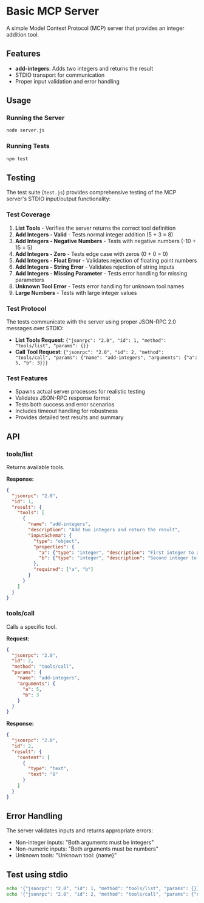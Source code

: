 # Basic MCP Server

A simple Model Context Protocol (MCP) server that provides an integer addition tool.

## Features

- **add-integers**: Adds two integers and returns the result
- STDIO transport for communication
- Proper input validation and error handling

## Usage

### Running the Server

```bash
node server.js
```

### Running Tests

```bash
npm test
```

## Testing

The test suite (`test.js`) provides comprehensive testing of the MCP server's STDIO input/output functionality:

### Test Coverage

1. **List Tools** - Verifies the server returns the correct tool definition
2. **Add Integers - Valid** - Tests normal integer addition (5 + 3 = 8)
3. **Add Integers - Negative Numbers** - Tests with negative numbers (-10 + 15 = 5)
4. **Add Integers - Zero** - Tests edge case with zeros (0 + 0 = 0)
5. **Add Integers - Float Error** - Validates rejection of floating point numbers
6. **Add Integers - String Error** - Validates rejection of string inputs
7. **Add Integers - Missing Parameter** - Tests error handling for missing parameters
8. **Unknown Tool Error** - Tests error handling for unknown tool names
9. **Large Numbers** - Tests with large integer values

### Test Protocol

The tests communicate with the server using proper JSON-RPC 2.0 messages over STDIO:

- **List Tools Request**: `{"jsonrpc": "2.0", "id": 1, "method": "tools/list", "params": {}}`
- **Call Tool Request**: `{"jsonrpc": "2.0", "id": 2, "method": "tools/call", "params": {"name": "add-integers", "arguments": {"a": 5, "b": 3}}}`

### Test Features

- Spawns actual server processes for realistic testing
- Validates JSON-RPC response format
- Tests both success and error scenarios
- Includes timeout handling for robustness
- Provides detailed test results and summary

## API

### tools/list

Returns available tools.

**Response:**
```json
{
  "jsonrpc": "2.0",
  "id": 1,
  "result": {
    "tools": [
      {
        "name": "add-integers",
        "description": "Add two integers and return the result",
        "inputSchema": {
          "type": "object",
          "properties": {
            "a": {"type": "integer", "description": "First integer to add"},
            "b": {"type": "integer", "description": "Second integer to add"}
          },
          "required": ["a", "b"]
        }
      }
    ]
  }
}
```

### tools/call

Calls a specific tool.

**Request:**
```json
{
  "jsonrpc": "2.0",
  "id": 2,
  "method": "tools/call",
  "params": {
    "name": "add-integers",
    "arguments": {
      "a": 5,
      "b": 3
    }
  }
}
```

**Response:**
```json
{
  "jsonrpc": "2.0",
  "id": 2,
  "result": {
    "content": [
      {
        "type": "text",
        "text": "8"
      }
    ]
  }
}
```

## Error Handling

The server validates inputs and returns appropriate errors:

- Non-integer inputs: "Both arguments must be integers"
- Non-numeric inputs: "Both arguments must be numbers"
- Unknown tools: "Unknown tool: {name}"

## Test using stdio

```sh
echo '{"jsonrpc": "2.0", "id": 1, "method": "tools/list", "params": {}}'|node server.js
echo '{"jsonrpc": "2.0", "id": 2, "method": "tools/call", "params": {"name": "add-integers", "arguments": {"a": 5, "b": 3}}}'|node server.js


```